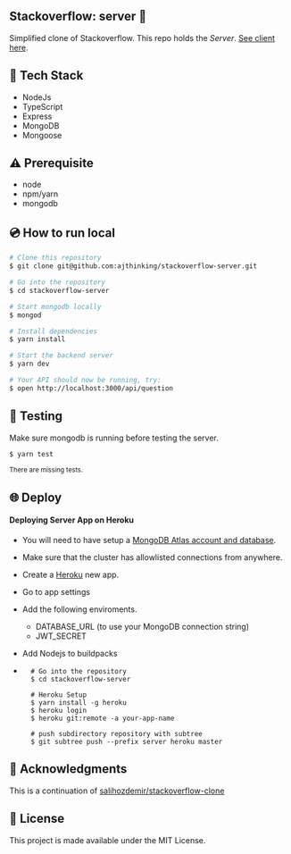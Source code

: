 ## Stackoverflow: server :dizzy:

Simplified clone of Stackoverflow. This repo holds the _Server_. [See client here](https://github.com/ajthinking/stackoverflow-client).

## :rocket: Tech Stack

- NodeJs
- TypeScript
- Express
- MongoDB
- Mongoose

## :warning: Prerequisite

- node
- npm/yarn
- mongodb

## :cd: How to run local

```bash
# Clone this repository
$ git clone git@github.com:ajthinking/stackoverflow-server.git

# Go into the repository
$ cd stackoverflow-server

# Start mongodb locally
$ mongod

# Install dependencies
$ yarn install

# Start the backend server
$ yarn dev

# Your API should now be running, try:
$ open http://localhost:3000/api/question

```

## :mag_right: Testing

Make sure mongodb is running before testing the server.

```bash
$ yarn test
```

<sub>There are missing tests.</sub>

## :globe_with_meridians: Deploy

#### Deploying Server App on Heroku

- You will need to have setup a [MongoDB Atlas account and database](https://docs.atlas.mongodb.com/getting-started/).
- Make sure that the cluster has allowlisted connections from anywhere.
- Create a [Heroku](https://dashboard.heroku.com/new-app) new app.
- Go to app settings
- Add the following enviroments.
  - DATABASE_URL (to use your MongoDB connection string)
  - JWT_SECRET
- Add Nodejs to buildpacks

-       # Go into the repository
        $ cd stackoverflow-server

        # Heroku Setup
        $ yarn install -g heroku
        $ heroku login
        $ heroku git:remote -a your-app-name

        # push subdirectory repository with subtree
        $ git subtree push --prefix server heroku master

## :crown: Acknowledgments

This is a continuation of [salihozdemir/stackoverflow-clone](https://github.com/salihozdemir/stackoverflow-clone)

## :memo: License

This project is made available under the MIT License.
